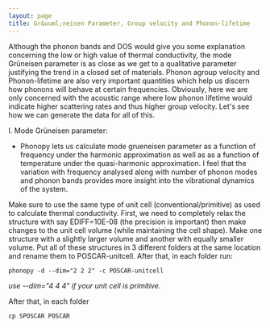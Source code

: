 ```yaml
---
layout: page
title: Gr&uuml;neisen Parameter, Group velocity and Phonon-lifetime
---
```

Although the phonon bands and DOS would give you some explanation concerning the low or high value of thermal conductivity, the mode Gr&uuml;neisen parameter is as close as we get to a qualitative parameter justifying the trend in a closed set of materials. Phonon agroup velocity and Phonon-lifetime are also very important quantities which help us discern how phonons will behave at certain frequencies. Obviously, here we are only concerned with the acoustic range where low phonon lifetime would indicate higher scattering rates and thus higher group velocity. Let's see how we can generate the data for all of this.

I. Mode Gr&uuml;neisen parameter:

- Phonopy lets us calculate mode grueneisen parameter as a function of frequency under the harmonic approximation as well as as a function of temperature under the quasi-harmonic approximation. I feel that the variation with frequency analysed along with number of phonon modes and phonon bands provides more insight into the vibrational dynamics of the system.

Make sure to use the same type of unit cell (conventional/primitive) as used to calculate thermal conductivity.
First, we need to completely relax the structure with say EDIFF=10E-08 (the precision is important) then make changes to the unit cell volume (while maintaining the cell shape). Make one structure with a slightly larger volume and another with equally smaller volume. Put all of these structures in 3 different folders at the same location and rename them to POSCAR-unitcell. After that, in each folder run:

```
phonopy -d --dim="2 2 2" -c POSCAR-unitcell
```
*use --dim="4 4 4" if your unit cell is primitive.*

After that, in each folder 
```
cp SPOSCAR POSCAR
```
